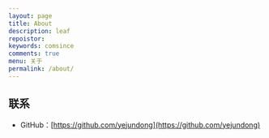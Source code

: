 ```yaml
---
layout: page
title: About
description: leaf
repoistor:
keywords: comsince
comments: true
menu: 关于
permalink: /about/
---
```


## 联系

* GitHub：[https://github.com/yejundong](https://github.com/yejundong)
 
